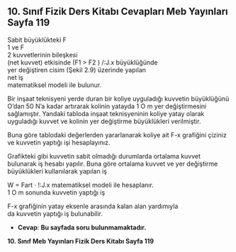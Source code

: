 ## 10. Sınıf Fizik Ders Kitabı Cevapları Meb Yayınları Sayfa 119

Sabit büyüklükteki F  
 1 ve F  
 2 kuvvetlerinin bileşkesi  
 (net kuvvet) etkisinde (F1 > F2 ) /:J.x büyüklüğünde  
 yer değiştiren cisim (Şekil 2.9) üzerinde yapılan  
 net iş  
 matematiksel modeli ile bulunur.

Bir inşaat teknisyeni yerde duran bir koliye uyguladığı kuvvetin büyüklüğünü O’dan 50 N’a kadar artırarak kolinin yatayda 1 O m yer değiştirmesini sağlamıştır. Yandaki tabloda inşaat teknisyeninin koliye yatay olarak uyguladığı kuvvet ve kolinin yer değiştirme büyüklükleri verilmiştir.

Buna göre tablodaki değerlerden yararlanarak koliye ait F-x grafiğini çiziniz ve kuvvetin yaptığı işi hesaplayınız.

Grafikteki gibi kuvvetin sabit olmadığı durumlarda ortalama kuvvet bulunarak iş hesabı yapılır. Buna göre ortalama kuvvet ve yer değiştirme büyüklükleri kullanılarak yapılan iş

W = Fart · !:J.x matematiksel modeli ile hesaplanır.  
 1 O m sonunda kuvvetin yaptığı iş

F-x grafiğinin yatay eksenle arasında kalan alan yardımıyla  
 da kuvvetin yaptığı iş bulunabilir.

* **Cevap**: **Bu sayfada soru bulunmamaktadır.**

**10. Sınıf Meb Yayınları Fizik Ders Kitabı Sayfa 119**